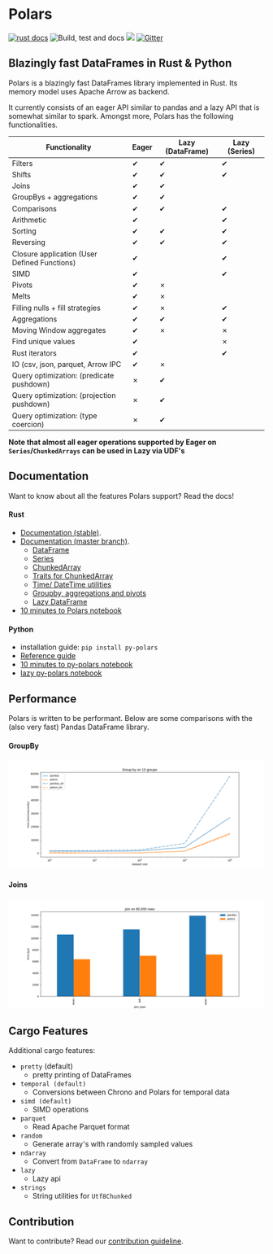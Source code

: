 # Polars
[![rust docs](https://docs.rs/polars/badge.svg)](https://docs.rs/polars/latest/polars/)
![Build, test and docs](https://github.com/ritchie46/polars/workflows/Build,%20test%20and%20docs/badge.svg)
[![](http://meritbadge.herokuapp.com/polars)](https://crates.io/crates/polars)
[![Gitter](https://badges.gitter.im/polars-rs/community.svg)](https://gitter.im/polars-rs/community?utm_source=badge&utm_medium=badge&utm_campaign=pr-badge)

## Blazingly fast DataFrames in Rust & Python

Polars is a blazingly fast DataFrames library implemented in Rust. Its memory model uses Apache Arrow as backend. 

It currently consists of an eager API similar to pandas and a lazy API that is somewhat similar to spark. 
Amongst more, Polars has the following functionalities.


| Functionality                                     | Eager | Lazy (DataFrame) | Lazy (Series) |
|---------------------------------------------------|-------|------------------|---------------|
| Filters                                           | ✔     | ✔                | ✔             |
| Shifts                                            | ✔     | ✔                | ✔             |
| Joins                                             | ✔     | ✔                |               |
| GroupBys + aggregations                           | ✔     | ✔                |               |
| Comparisons                                       | ✔     | ✔                | ✔             |
| Arithmetic                                        | ✔     |                  | ✔             |
| Sorting                                           | ✔     | ✔                | ✔             |
| Reversing                                         | ✔     | ✔                | ✔             |
| Closure application (User Defined Functions)      | ✔     |                  | ✔             |
| SIMD                                              | ✔     |                  | ✔             |
| Pivots                                            | ✔     | ✗                |               |
| Melts                                             | ✔     | ✗                |               |
| Filling nulls + fill strategies                   | ✔     | ✗                | ✔             |
| Aggregations                                      | ✔     | ✔                | ✔             |
| Moving Window aggregates                          | ✔     | ✗                | ✗             |
| Find unique values                                | ✔     |                  | ✗             |
| Rust iterators                                    | ✔     |                  | ✔             |
| IO (csv, json, parquet, Arrow IPC                 | ✔     | ✗                |               |
| Query optimization: (predicate pushdown)          | ✗     | ✔                |               |
| Query optimization: (projection pushdown)         | ✗     | ✔                |               |
| Query optimization: (type coercion)               | ✗     | ✔                |               |

**Note that almost all eager operations supported by Eager on `Series`/`ChunkedArrays` can be used in Lazy via UDF's**


## Documentation
Want to know about all the features Polars support? Read the docs!

#### Rust
* [Documentation (stable)](https://docs.rs/polars/latest/polars/). 
* [Documentation (master branch)](https://ritchie46.github.io/polars). 
    * [DataFrame](https://ritchie46.github.io/polars/polars/frame/struct.DataFrame.html) 
    * [Series](https://ritchie46.github.io/polars/polars/series/enum.Series.html)
    * [ChunkedArray](https://ritchie46.github.io/polars/polars/chunked_array/struct.ChunkedArray.html)
    * [Traits for ChunkedArray](https://ritchie46.github.io/polars/polars/chunked_array/ops/index.html)
    * [Time/ DateTime utilities](https://ritchie46.github.io/polars/polars/doc/time/index.html)
    * [Groupby, aggregations and pivots](https://ritchie46.github.io/polars/polars/frame/group_by/struct.GroupBy.html)
    * [Lazy DataFrame](https://ritchie46.github.io/polars/polars/lazy/frame/struct.LazyFrame.html)
* [10 minutes to Polars notebook](examples/10_minutes_to_polars.ipynb)
    
#### Python
* installation guide: `pip install py-polars`
* [Reference guide](https://ritchie46.github.io/polars/pypolars/index.html)
* [10 minutes to py-polars notebook](examples/10_minutes_to_pypolars.ipynb)
* [lazy py-polars notebook](examples/lazy_py-polars.ipynb)

## Performance
Polars is written to be performant. Below are some comparisons with the (also very fast) Pandas DataFrame library.

#### GroupBy
![](pandas_cmp/img/groupby10_.png)

#### Joins
![](pandas_cmp/img/join_80_000.png)

## Cargo Features

Additional cargo features:

* `pretty` (default)
    - pretty printing of DataFrames
* `temporal (default)`
    - Conversions between Chrono and Polars for temporal data
* `simd (default)`
    - SIMD operations
* `parquet`
    - Read Apache Parquet format
* `random`
    - Generate array's with randomly sampled values
* `ndarray`
    - Convert from `DataFrame` to `ndarray`
* `lazy`
    - Lazy api
* `strings`
    - String utilities for `Utf8Chunked`

## Contribution
Want to contribute? Read our [contribution guideline](./CONTRIBUTING.md).
